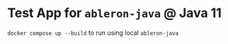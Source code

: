 # Test App for `ableron-java` @ Java 11

`docker compose up --build` to run using local `ableron-java`
